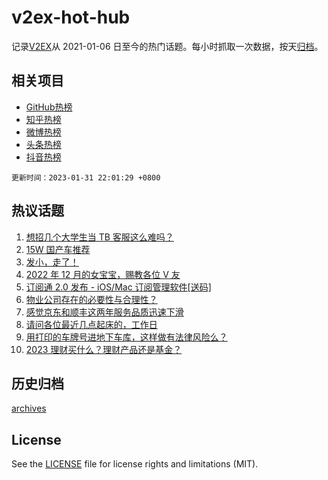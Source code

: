 # v2ex-hot-hub

 记录[V2EX](https://www.v2ex.com/)从 2021-01-06 日至今的热门话题。每小时抓取一次数据，按天[归档](archives)。
 
 ## 相关项目

- [GitHub热榜](https://github.com/it985/github-hot-hub)
- [知乎热榜](https://github.com/it985/zhihu-hot-hub)
- [微博热榜](https://github.com/it985/weibo-hot-hub)
- [头条热榜](https://github.com/it985/toutiao-hot-hub)
- [抖音热榜](https://github.com/it985/douyin-hot-hub)


 `更新时间：2023-01-31 22:01:29 +0800`

## 热议话题

1. [想招几个大学生当 TB 客服这么难吗？](https://www.v2ex.com/t/911967)
1. [15W 国产车推荐](https://www.v2ex.com/t/911893)
1. [发小，走了！](https://www.v2ex.com/t/911802)
1. [2022 年 12 月的女宝宝，赐教各位 V 友](https://www.v2ex.com/t/911981)
1. [订阅通 2.0 发布 - iOS/Mac 订阅管理软件[送码]](https://www.v2ex.com/t/911840)
1. [物业公司存在的必要性与合理性？](https://www.v2ex.com/t/911891)
1. [感觉京东和顺丰这两年服务品质迅速下滑](https://www.v2ex.com/t/911831)
1. [请问各位最近几点起床的，工作日](https://www.v2ex.com/t/911864)
1. [用打印的车牌号进地下车库，这样做有法律风险么？](https://www.v2ex.com/t/911876)
1. [2023 理财买什么？理财产品还是基金？](https://www.v2ex.com/t/911848)

## 历史归档

[archives](archives)

## License

See the [LICENSE](LICENSE) file for license rights and limitations (MIT).
